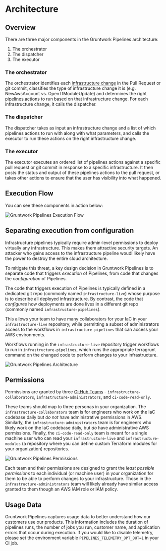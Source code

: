 # Architecture

## Overview

There are three major components in the Gruntwork Pipelines architecture:

1. The orchestrator
2. The dispatcher
3. The executor

### The orchestrator

The orchestrator identifies each [infrastructure change](../core-concepts/#infrastructure-change) in the Pull Request or git commit, classifies the type of infrastructure change it is (e.g. NewAwsAccount vs. OpenTfModuleUpdate) and determines the right [pipelines actions](../core-concepts/#pipelines-actions) to run based on that infrastructure change. For each infrastructure change, it calls the dispatcher.

### The dispatcher

The dispatcher takes as input an infrastructure change and a list of which pipelines actions to run with along with what parameters, and calls the executor to run these actions on the right infrastructure change.

### The executor

The executor executes an ordered list of pipelines actions against a specific pull request or git commit in response to a specific infrastructure. It then posts the status and output of these pipelines actions to the pull request, or takes other actions to ensure that the user has visibility into what happened.

## Execution Flow

You can see these components in action below:

![Gruntwork Pipelines Execution Flow](/img/pipelines/how-it-works/pipelines_execution_flow.png)


## Separating execution from configuration

Infrastructure pipelines typically require admin-level permissions to deploy virtually any infrastructure. This makes them attractive security targets. An attacker who gains access to the infrastructure pipeline woudl likely have the power to destroy the entire cloud architecture.

To mitigate this threat, a key design decision in Gruntwork Pipelines is to separate code that triggers _execution_ of Pipelines, from code that changes the _configuration_ of Pipelines.

The code that triggers execution of Pipelines is typically defined in a dedicated git repo (commonly named `infrastructure-live`) whose purpose is to describe all deployed infrastructure. By contrast, the code that _configures_ how deployments are done lives in a different git repo (commonly named `infrastructure-pipelines`).

This allows your team to have many collaborators for your IaC in your `infrastructure-live` repository, while permitting a subset of administrators access to the workflows in `infrastructure-pipelines` that can access your AWS environments.

Workflows running in the `infrastructure-live` repository trigger workflows to run in `infrastructure-pipelines`, which runs the appropriate terragrunt command on the changed code to perform changes to your infrastructure.

![Gruntwork Pipelines Architecture](/img/pipelines/how-it-works/pipelines_architecture.png)

## Permissions

Permissions are granted by three [GitHub Teams](https://docs.github.com/en/organizations/organizing-members-into-teams/about-teams) - `infrastructure-collaborators`, `infrastructure-administrators`, and `ci-code-read-only`.

These teams should map to three personas in your organization. The `infrastructure-collaborators` team is for engineers who work on the IaC codebase daily but _do not_ have administrative permissions in AWS. Similarly, the `infrastructure-administrators` team is for engineers who likely work on the IaC codebase daily, but _do_ have administrative AWS permissions. Finally, the `ci-code-read-only` team is meant for a single machine user who can read your `infrastructure-live` and `infrastructure-modules` (a repository where you can define custom Terraform modules for your organization) repositories.

![Gruntwork Pipelines Permissions](/img/pipelines/how-it-works/pipelines_security.png)

Each team and their permissions are designed to grant the _least possible permissions_ to each individual (or machine user) in your organization for them to be able to perform changes to your infrastructure. Those in the `infrastructure-administrators` team will likely already have similar access granted to them though an AWS IAM role or IAM policy.



## Usage Data

Gruntwork Pipelines captures usage data to better understand how our customers use our products. This information includes the duration of pipelines runs, the number of jobs you run, customer name, and application errors that occur during execution. If you would like to disable telemetry, please set the environment variable `PIPELINES_TELEMETRY_OPT_OUT=1` in your CI job.

